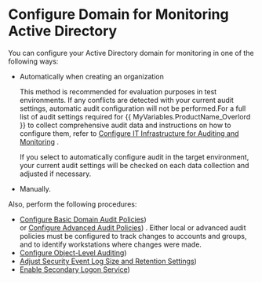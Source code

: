 # Configure Domain for Monitoring Active Directory

You can configure your Active Directory domain for monitoring in one of the following ways:

- Automatically when creating an organization

    This method is recommended for evaluation purposes in test environments. If any conflicts are detected with your current audit settings, automatic audit configuration will not be performed.For a full list of audit settings required for {{ MyVariables.ProductName_Overlord }} to collect comprehensive audit data and instructions on how to configure them, refer to [Configure IT Infrastructure for Auditing and Monitoring](../ConfigureITInfrastructure.md) .

    If you select to automatically configure audit in the target environment, your current audit settings will be checked on each data collection and adjusted if necessary.
- Manually.

Also, perform the following procedures:

- [Configure Basic Domain Audit Policies](DomainAuditPolicies.md))  
		or [Configure Advanced Audit Policies](AdvancedPolicy.md)) . Either local or advanced audit policies must be configured to track changes to accounts and groups, and to identify workstations where changes were made.
- [Configure Object-Level Auditing](ObjectLevel.md)) 
- [Adjust Security Event Log Size and Retention Settings](SecurityLogSize.md)) 
- [Enable Secondary Logon Service](SecondaryLogonService.md)) 